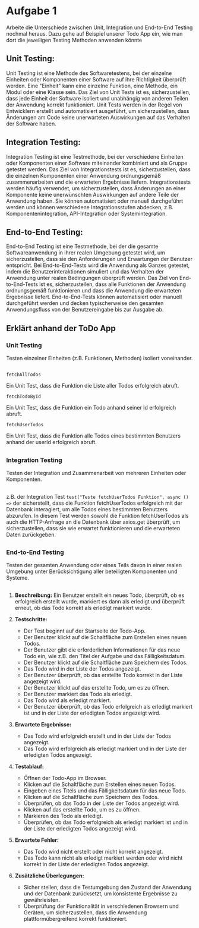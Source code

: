 # Aufgabe 1

Arbeite die Unterschiede zwischen Unit, Integration und End-to-End Testing nochmal heraus.
Dazu gehe auf Beispiel unserer Todo App ein, wie man dort die jeweiligen Testing Methoden anwenden könnte

## Unit Testing:
Unit Testing ist eine Methode des Softwaretestens, bei der einzelne Einheiten oder Komponenten einer Software auf ihre Richtigkeit überprüft werden. Eine "Einheit" kann eine einzelne Funktion, eine Methode, ein Modul oder eine Klasse sein. Das Ziel von Unit Tests ist es, sicherzustellen, dass jede Einheit der Software isoliert und unabhängig von anderen Teilen der Anwendung korrekt funktioniert. Unit Tests werden in der Regel von Entwicklern erstellt und automatisiert ausgeführt, um sicherzustellen, dass Änderungen am Code keine unerwarteten Auswirkungen auf das Verhalten der Software haben.

## Integration Testing:
Integration Testing ist eine Testmethode, bei der verschiedene Einheiten oder Komponenten einer Software miteinander kombiniert und als Gruppe getestet werden. Das Ziel von Integrationstests ist es, sicherzustellen, dass die einzelnen Komponenten einer Anwendung ordnungsgemäß zusammenarbeiten und die erwarteten Ergebnisse liefern. Integrationstests werden häufig verwendet, um sicherzustellen, dass Änderungen an einer Komponente keine unerwünschten Auswirkungen auf andere Teile der Anwendung haben. Sie können automatisiert oder manuell durchgeführt werden und können verschiedene Integrationsstufen abdecken, z.B. Komponentenintegration, API-Integration oder Systemintegration.

## End-to-End Testing:
End-to-End Testing ist eine Testmethode, bei der die gesamte Softwareanwendung in ihrer realen Umgebung getestet wird, um sicherzustellen, dass sie den Anforderungen und Erwartungen der Benutzer entspricht. Bei End-to-End-Tests wird die Anwendung als Ganzes getestet, indem die Benutzerinteraktionen simuliert und das Verhalten der Anwendung unter realen Bedingungen überprüft werden. Das Ziel von End-to-End-Tests ist es, sicherzustellen, dass alle Funktionen der Anwendung ordnungsgemäß funktionieren und dass die Anwendung die erwarteten Ergebnisse liefert. End-to-End-Tests können automatisiert oder manuell durchgeführt werden und decken typischerweise den gesamten Anwendungsfluss von der Benutzereingabe bis zur Ausgabe ab.

## Erklärt anhand der ToDo App

### Unit Testing 
Testen einzelner Einheiten (z.B. Funktionen, Methoden) isoliert voneinander.
##
```
fetchAllTodos
``` 
Ein Unit Test, dass die Funktion die Liste aller Todos erfolgreich abruft.

```
fetchTodoById
```
Ein Unit Test, dass die Funktion ein Todo anhand seiner Id erfolgreich abruft.

```
fetchUserTodos
```
Ein Unit Test, dass die Funktion alle Todos eines bestimmten Benutzers anhand der userId erfolgreich abruft.
##
### Integration Testing 
Testen der Integration und Zusammenarbeit von mehreren Einheiten oder Komponenten.
##
z.B. der Integration Test ```test("Teste fetchUserTodos Funktion", async () =>``` der sicherstellt, dass die Funktion fetchUserTodos erfolgreich mit der Datenbank interagiert, um alle Todos eines bestimmten Benutzers abzurufen. 
In diesem Test werden sowohl die Funktion fetchUserTodos als auch die HTTP-Anfrage an die Datenbank über axios.get überprüft, um sicherzustellen, dass sie wie erwartet funktionieren und die erwarteten Daten zurückgeben.

##
### End-to-End Testing
Testen der gesamten Anwendung oder eines Teils davon in einer realen Umgebung unter Berücksichtigung aller beteiligten Komponenten und Systeme.
##

1. **Beschreibung:** Ein Benutzer erstellt ein neues Todo, überprüft, ob es erfolgreich erstellt wurde, markiert es dann als erledigt und überprüft erneut, ob das Todo korrekt als erledigt markiert wurde.

2. **Testschritte:**
   - Der Test beginnt auf der Startseite der Todo-App.
   - Der Benutzer klickt auf die Schaltfläche zum Erstellen eines neuen Todos.
   - Der Benutzer gibt die erforderlichen Informationen für das neue Todo ein, wie z.B. den Titel der Aufgabe und das Fälligkeitsdatum.
   - Der Benutzer klickt auf die Schaltfläche zum Speichern des Todos.
   - Das Todo wird in der Liste der Todos angezeigt.
   - Der Benutzer überprüft, ob das erstellte Todo korrekt in der Liste angezeigt wird.
   - Der Benutzer klickt auf das erstellte Todo, um es zu öffnen.
   - Der Benutzer markiert das Todo als erledigt.
   - Das Todo wird als erledigt markiert.
   - Der Benutzer überprüft, ob das Todo erfolgreich als erledigt markiert ist und in der Liste der erledigten Todos angezeigt wird.

3. **Erwartete Ergebnisse:**
   - Das Todo wird erfolgreich erstellt und in der Liste der Todos angezeigt.
   - Das Todo wird erfolgreich als erledigt markiert und in der Liste der erledigten Todos angezeigt.

4. **Testablauf:**
   - Öffnen der Todo-App im Browser.
   - Klicken auf die Schaltfläche zum Erstellen eines neuen Todos.
   - Eingeben eines Titels und das Fälligkeitsdatum für das neue Todo.
   - Klicken auf die Schaltfläche zum Speichern des Todos.
   - Überprüfen, ob das Todo in der Liste der Todos angezeigt wird.
   - Klicken auf das erstellte Todo, um es zu öffnen.
   - Markieren des Todo als erledigt.
   - Überprüfen, ob das Todo erfolgreich als erledigt markiert ist und in der Liste der erledigten Todos angezeigt wird.

5. **Erwartete Fehler:**
   - Das Todo wird nicht erstellt oder nicht korrekt angezeigt.
   - Das Todo kann nicht als erledigt markiert werden oder wird nicht korrekt in der Liste der erledigten Todos angezeigt.

6. **Zusätzliche Überlegungen:**
   - Sicher stellen, dass die Testumgebung den Zustand der Anwendung und der Datenbank zurücksetzt, um konsistente Ergebnisse zu gewährleisten.
   - Überprüfung der Funktionalität in verschiedenen Browsern und Geräten, um sicherzustellen, dass die Anwendung plattformübergreifend korrekt funktioniert.
